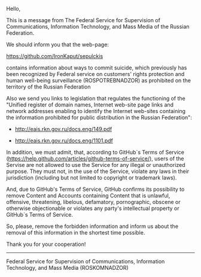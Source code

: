 Hello,

This is a message from The Federal Service for Supervision of
Communications, Information Technology, and Mass Media of the Russian
Federation.

We should inform you that the web-page:

https://github.com/IronKaput/sepulckis

contains information about ways to commit suicide, which previously has been
recognized by Federal service on customers' rights protection and human
well-being surveillance (ROSPOTREBNADZOR) as prohibited on the territory of
the Russian Federation

Also we send you links to legislation that regulates the functioning of the
"Unified register of domain names, Internet web-site page links and network
addresses enabling to identify the Internet web-sites containing the
information prohibited for public distribution in the Russian Federation":

- http://eais.rkn.gov.ru/docs.eng/149.pdf

- http://eais.rkn.gov.ru/docs.eng/1101.pdf

In addition, we must admit, that, according to GitHub`s Terms of Service
(https://help.github.com/articles/github-terms-of-service/), users of the
Servise are not allowed to use the Service for any illegal or unauthorized
purpose. They must not, in the use of the Service, violate any laws in their
jurisdiction (including but not limited to copyright or trademark laws).

And, due to GitHub's Terms of Service, GitHub confirms its possibility to
remove Content and Accounts containing Content that is unlawful, offensive,
threatening, libelous, defamatory, pornographic, obscene or otherwise
objectionable or violates any party's intellectual property or GitHub`s
Terms of Service.

So, please, remove the forbidden information and inform us about the removal
of this information in the shortest time possible.

Thank you for your cooperation!

---

Federal Service for Supervision of Communications, Information Technology,
and Mass Media (ROSKOMNADZOR)

